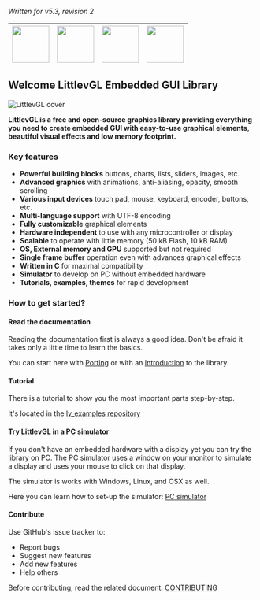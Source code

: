 *Written for v5.3, revision 2*

|[<img src="https://raw.githubusercontent.com/hjnilsson/country-flags/master/png100px/gb.png" width="75px">](http://docs.littlevgl.com/) |[<img src="https://raw.githubusercontent.com/hjnilsson/country-flags/master/png100px/br.png" width="75px">](http://docs.littlevgl.com/locale/pt_BR) | [<img src="https://raw.githubusercontent.com/hjnilsson/country-flags/master/png100px/es.png" width="75px">](http://docs.littlevgl.com/locale/es) | [<img src="https://raw.githubusercontent.com/hjnilsson/country-flags/master/png100px/tr.png" width="75px">](http://docs.littlevgl.com/locale/tr) |
|-----|-----|-----|-----|

## Welcome LittlevGL Embedded GUI Library

![LittlevGL cover](https://littlevgl.com/docs/themes/lv_theme_intro.png)

**LittlevGL is a free and open-source graphics library providing everything you need to create embedded GUI with easy-to-use graphical elements, beautiful visual effects and low memory footprint.**

### Key features
* **Powerful building blocks** buttons, charts, lists, sliders, images, etc.
* **Advanced graphics** with animations, anti-aliasing, opacity, smooth scrolling
* **Various input devices** touch pad, mouse, keyboard, encoder, buttons, etc.
* **Multi-language support** with UTF-8 encoding
* **Fully customizable** graphical elements
* **Hardware independent** to use with any microcontroller or display
* **Scalable** to operate with little memory (50 kB Flash, 10 kB RAM)
* **OS, External memory and GPU** supported but not required
* **Single frame buffer** operation even with advances graphical effects
* **Written in C** for maximal compatibility
* **Simulator** to develop on PC without embedded hardware
* **Tutorials, examples, themes** for rapid development

### How to get started?

#### Read the documentation
Reading the documentation first is always a good idea. Don't be afraid it takes only a little time to learn the basics.

You can start here with [Porting](/Porting) or with an [Introduction](/Objects) to the library.

#### Tutorial
There is a tutorial to show you the most important parts step-by-step.

It's located in the [lv_examples repository](https://github.com/littlevgl/lv_examples)

#### Try LittlevGL in a PC simulator
If you don't have an embedded hardware with a display yet you can try the library on PC. The PC simulator uses a window on your monitor to simulate a display and uses your mouse to click on that display.

The simulator is works with Windows, Linux, and OSX as well.

Here you can learn how to set-up the simulator: [PC simulator](/PC-simulator)

#### Contribute
Use GitHub's issue tracker to:
- Report bugs
- Suggest new features
- Add new features
- Help others

Before contributing, read the related document: [CONTRIBUTING](https://github.com/littlevgl/lvgl/blob/master/docs/CONTRIBUTING.md)
